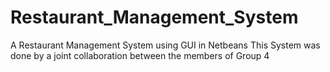 # Restaurant_Management_System
A Restaurant Management System using GUI in Netbeans
This System was done by a joint collaboration between the members of Group 4
